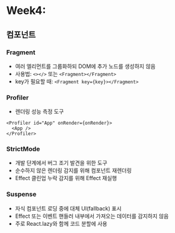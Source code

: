 # Week4: 


## 컴포넌트 

### Fragment
- 여러 엘리먼트를 그룹화하되 DOM에 추가 노드를 생성하지 않음
- 사용법: `<></>` 또는 `<Fragment></Fragment>`
- key가 필요할 때: `<Fragment key={key}></Fragment>`

### Profiler
- 렌더링 성능 측정 도구
```
<Profiler id="App" onRender={onRender}>
  <App />
</Profiler>
```

### StrictMode
- 개발 단계에서 버그 조기 발견을 위한 도구
- 순수하지 않은 렌더링 감지를 위해 컴포넌트 재렌더링
- Effect 클린업 누락 감지를 위해 Effect 재실행

### Suspense
- 자식 컴포넌트 로딩 중에 대체 UI(fallback) 표시
- Effect 또는 이벤트 핸들러 내부에서 가져오는 데이터를 감지하지 않음
- 주로 React.lazy와 함께 코드 분할에 사용
